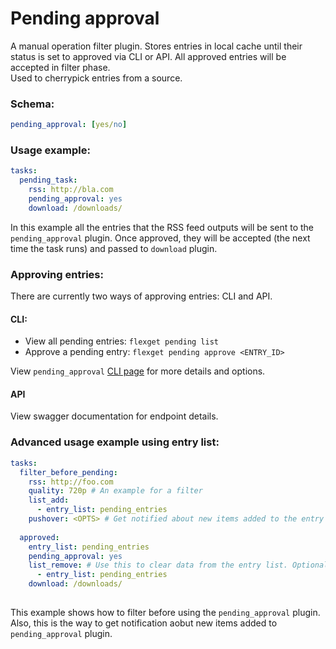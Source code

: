 # Pending approval
A manual operation filter plugin. Stores entries in local cache until their status is set to approved via CLI or API. All approved entries will be accepted in filter phase.  
Used to cherrypick entries from a source.

### Schema:
```yaml
pending_approval: [yes/no]
```

### Usage example:

```yaml
tasks:
  pending_task:
    rss: http://bla.com
    pending_approval: yes
    download: /downloads/
```
In this example all the entries that the RSS feed outputs will be sent to the `pending_approval` plugin. Once approved, they will be accepted (the next time the task runs) and passed to `download` plugin.

### Approving entries:

There are currently two ways of approving entries: CLI and API.

####  CLI:
- View all pending entries: `flexget pending list`  
- Approve a pending entry: `flexget pending approve <ENTRY_ID>`  

View `pending_approval` [CLI page](/CLI/pending_approval) for more details and options.

#### API

View swagger documentation for endpoint details.

### Advanced usage example using entry list:
```yaml
tasks:
  filter_before_pending:
    rss: http://foo.com
    quality: 720p # An example for a filter
    list_add:
      - entry_list: pending_entries
    pushover: <OPTS> # Get notified about new items added to the entry list
  
  approved:
    entry_list: pending_entries
    pending_approval: yes
    list_remove: # Use this to clear data from the entry list. Optional
      - entry_list: pending_entries
    download: /downloads/
      
```
This example shows how to filter before using the `pending_approval` plugin. Also, this is the way to get notification aobut new items added to `pending_approval` plugin.
  
  




